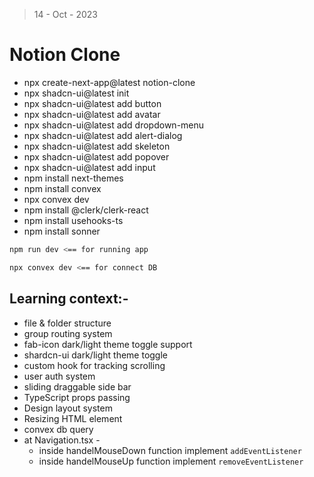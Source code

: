 > 14 - Oct - 2023

# Notion Clone

* npx create-next-app@latest notion-clone
* npx shadcn-ui@latest init
* npx shadcn-ui@latest add button
* npx shadcn-ui@latest add avatar
* npx shadcn-ui@latest add dropdown-menu
* npx shadcn-ui@latest add alert-dialog
* npx shadcn-ui@latest add skeleton
* npx shadcn-ui@latest add popover
* npx shadcn-ui@latest add input
* npm install next-themes
* npm install convex
* npx convex dev
* npm install @clerk/clerk-react
* npm install usehooks-ts
* npm install sonner



```bash
npm run dev <== for running app

npx convex dev <== for connect DB
```


## Learning context:- 

* file & folder structure
* group routing system
* fab-icon dark/light theme toggle support
* shardcn-ui dark/light theme toggle
* custom hook for tracking scrolling
* user auth system
* sliding draggable side bar
* TypeScript props passing
* Design layout system
* Resizing HTML element
* convex db query
* at Navigation.tsx - 
    * inside handelMouseDown function implement `addEventListener`
    * inside handelMouseUp function implement `removeEventListener`